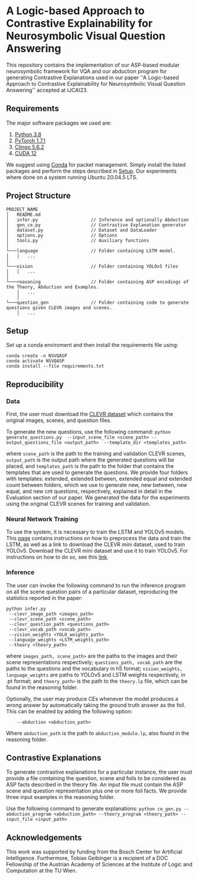 # A Logic-based Approach to Contrastive Explainability for Neurosymbolic Visual Question Answering

This repository contains the implementation of our ASP-based modular neurosymbolic framework for VQA 
and our abduction program for generating Contrastive Explanations used in our paper ''A Logic-based Approach to Contrastive Explainability for Neurosymbolic Visual Question Answering'' accepted at IJCAI23.

## Requirements

The major software packages we used are:
1. [Python 3.8](https://www.python.org/)
2. [PyTorch 1.7.1](https://pytorch.org/)
3. [Clingo 5.6.2](https://potassco.org/clingo/)
3. [CUDA 12](https://developer.nvidia.com/cuda-downloads)

We suggest using [Conda](https://docs.conda.io/en/latest/) for packet management.
Simply install the listed packages and perform the steps described in [Setup](#setup). 
Our experiments where done on a system running Ubuntu 20.04.5 LTS.

## Project Structure

```
PROJECT_NAME
│   README.md
│   infer.py                    // Inference and optionally Abduction
│   gen_ce.py                   // Contrastive Explanation generator
│   dataset.py                  // Dataset and DataLoader
│   options.py                  // Options
│   tools.py                    // Auxiliary functions
│
└───language                    // Folder containing LSTM model.
│   │   ...
│
└───vision                      // Folder containing YOLOv5 files
│   │   ...
│   
└───reasoning                   // Folder containing ASP encodings of the Theory, Abduction and Examples.
    │   ...
    │   
└───question_gen                // Folder containing code to generate questions given CLEVR images and scenes.
    │   ...
```

## Setup

Set up a conda enviroment and then install the requirements file using:
```
conda create -n NSVQASP 
conda activate NSVQASP
conda install --file requirements.txt
```

## Reproducibility

### Data

First, the user must download the [CLEVR dataset](https://cs.stanford.edu/people/jcjohns/clevr) which contains the original images, scenes, and question files.

To generate the new questions, use the following command:
```python generate_questions.py  --input_scene_file <scene_path> --output_questions_file <output_path>  --template_dir <templates_path>```

where `scene_path` is the path to the training and validation CLEVR scenes, `output_path` is the output path where the generated questions will be placed, and `templates_path` is the path to the folder that contains the templates that are used to generate the questions.
We provide four folders with templates: extended, extended between, extended equal and extended count between folders, which we use to generate new, new between, new equal, and new cnt questions, respectively, explained in detail in the Evaluation section of our paper.
We generated the data for the experiments using the original CLEVR scenes for training and validation.

### Neural Network Training

To use the system, it is necessary to train the LSTM and YOLOv5 models.
This [page](https://github.com/kexinyi/ns-vqa) contains instructions on how to preprocess the data and train the LSTM,  as well as a link to download the CLEVR mini dataset, used to train YOLOv5.
Download the CLEVR mini dataset and use it to train YOLOv5.
For instructions on how to do so, see this [link](https://github.com/ultralytics/yolov5).

### Inference

The user can invoke the following command to run the inference program on all the scene question pairs of a particular dataset, reproducing the statistics reported in the paper:
```
python infer.py  
 --clevr_image_path <images_path>
 --clevr_scene_path <scene_path>  
 --clevr_question_path <questions_path>
 --clevr_vocab_path <vocab_path>
 --vision_weights <YOLO_weights_path> 
 --language_weights <LSTM_weights_path> 
 --theory <theory_path> 
```

where `images_path, scene_path>` are the paths to the images and their scene representations respectively;
`questions_path, vocab_path` are the paths to the questions and the vocabulary in h5 format;
`vision_weights, language_weights` are paths to YOLOv5 and LSTM weights respectively, in .pt format; and 
`theory_path>` is the path to the `theory.lp` file, which can be found in the reasoning folder.

Optionally, the user may produce CEs whenever the model produces a wrong answer by automatically taking  the ground truth answer as the foil. 
This can be enabled by adding the following option:

```
    --abduction <abduction_path>
```

Where `abduction_path` is the path to `abduction_module.lp`, also found in the reasoning folder.

## Contrastive Explanations

To generate contrastive explanations for a particular instance, the user must provide a file 
containing the question, scene and foils to be considered as ASP facts described in the theory file.
An input file must contain the ASP scene and question representation plus one or more foil facts.
We provide three input examples in the reasoning folder.

Use the following command to generate explanations:
```python ce_gen.py --abduction_program <abduction_path> --theory_program <theory_path> --input_file <input_path>```
<!-- Additionally, the user may provide custom weights for the change rules in the abduction file by including 
weight facts of the form `weigth(change_operation, cost).`, where change_operation is one of the changes implemented in the abduction file and cost is the custom cost assigned to it.  -->

## Acknowledgements

This work was supported by funding from the Bosch Center
for Artificial Intelligence. Furthermore, Tobias Geibinger is
a recipient of a DOC Fellowship of the Austrian Academy of
Sciences at the Institute of Logic and Computation at the TU
Wien.